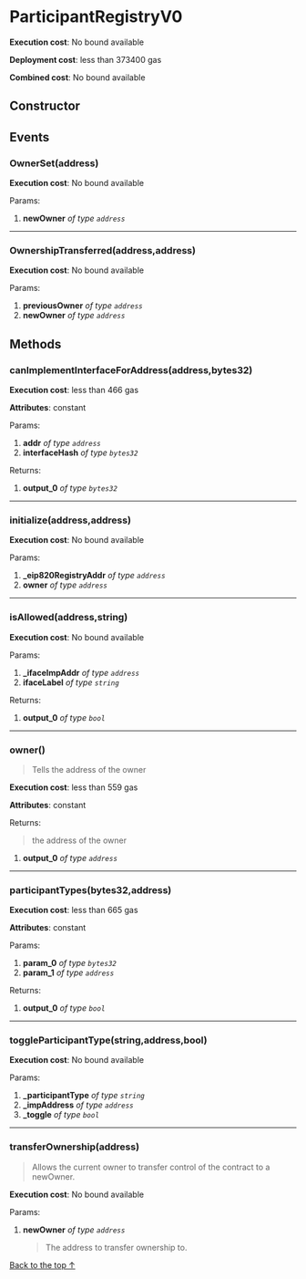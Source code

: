 # ParticipantRegistryV0


**Execution cost**: No bound available

**Deployment cost**: less than 373400 gas

**Combined cost**: No bound available

## Constructor




## Events
### OwnerSet(address)


**Execution cost**: No bound available


Params:

1. **newOwner** *of type `address`*

--- 
### OwnershipTransferred(address,address)


**Execution cost**: No bound available


Params:

1. **previousOwner** *of type `address`*
2. **newOwner** *of type `address`*


## Methods
### canImplementInterfaceForAddress(address,bytes32)


**Execution cost**: less than 466 gas

**Attributes**: constant


Params:

1. **addr** *of type `address`*
2. **interfaceHash** *of type `bytes32`*

Returns:


1. **output_0** *of type `bytes32`*

--- 
### initialize(address,address)


**Execution cost**: No bound available


Params:

1. **_eip820RegistryAddr** *of type `address`*
2. **owner** *of type `address`*


--- 
### isAllowed(address,string)


**Execution cost**: No bound available


Params:

1. **_ifaceImpAddr** *of type `address`*
2. **ifaceLabel** *of type `string`*

Returns:


1. **output_0** *of type `bool`*

--- 
### owner()
>
> Tells the address of the owner


**Execution cost**: less than 559 gas

**Attributes**: constant



Returns:

> the address of the owner

1. **output_0** *of type `address`*

--- 
### participantTypes(bytes32,address)


**Execution cost**: less than 665 gas

**Attributes**: constant


Params:

1. **param_0** *of type `bytes32`*
2. **param_1** *of type `address`*

Returns:


1. **output_0** *of type `bool`*

--- 
### toggleParticipantType(string,address,bool)


**Execution cost**: No bound available


Params:

1. **_participantType** *of type `string`*
2. **_impAddress** *of type `address`*
3. **_toggle** *of type `bool`*


--- 
### transferOwnership(address)
>
> Allows the current owner to transfer control of the contract to a newOwner.


**Execution cost**: No bound available


Params:

1. **newOwner** *of type `address`*

    > The address to transfer ownership to.



[Back to the top ↑](#participantregistryv0)
